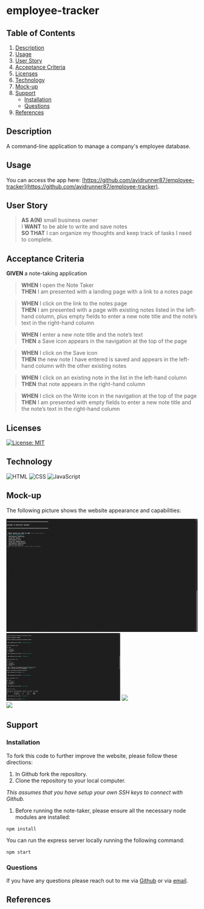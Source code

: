 # employee-tracker

## Table of Contents

1. [Description](#description)
1. [Usage](#usage)
1. [User Story](#user-story)
1. [Acceptance Criteria](#acceptance-criteria)
1. [Licenses](#licenses)
1. [Technology](#technology)
1. [Mock-up](#mock-up)
1. [Support](#support)
   - [Installation](#installation)
   - [Questions](#questions)
1. [References](#references)

## Description
A command-line application to manage a company's employee database.

## Usage
You can access the app here: [https://github.com/avidrunner87/employee-tracker](https://github.com/avidrunner87/employee-tracker).

## User Story
>**AS A(N)** small business owner<br>
I **WANT** to be able to write and save notes<br>
**SO THAT** I can organize my thoughts and keep track of tasks I need to complete.


## Acceptance Criteria
**GIVEN** a note-taking application

>**WHEN** I open the Note Taker<br>
**THEN** I am presented with a landing page with a link to a notes page

>**WHEN** I click on the link to the notes page<br>
**THEN** I am presented with a page with existing notes listed in the left-hand column, plus empty fields to enter a new note title and the note’s text in the right-hand column

>**WHEN** I enter a new note title and the note’s text<br>
**THEN** a Save icon appears in the navigation at the top of the page

>**WHEN** I click on the Save icon<br>
**THEN** the new note I have entered is saved and appears in the left-hand column with the other existing notes

>**WHEN** I click on an existing note in the list in the left-hand column<br>
**THEN** that note appears in the right-hand column

>**WHEN** I click on the Write icon in the navigation at the top of the page<br>
**THEN** I am presented with empty fields to enter a new note title and the note’s text in the right-hand column

## Licenses
[![License: MIT](https://img.shields.io/badge/License-MIT-yellow.svg)](https://github.com/avidrunner87/team-profile-generator/blob/main/LICENSE.md)

## Technology
![HTML](https://img.shields.io/static/v1?label=html&message=34.2%&color=red)
![CSS](https://img.shields.io/static/v1?label=css&message=3.1%&color=purple)
![JavaScript](https://img.shields.io/static/v1?label=javascript&message=62.7%&color=yellow)


## Mock-up
The following picture shows the website appearance and capabilities:

<img src="./assets/images/screenshots/mockup.gif" width="600"><br>
<img src="./assets/images/screenshots/screenshot01.png" width="300">
<img src="./assets/images/screenshots/screenshot02.png" width="300"><br>
<img src="./assets/images/screenshots/screenshot03.png" width="300">

## Support
### Installation
To fork this code to further improve the website, please follow these directions:

1. In Github fork the repository.
1. Clone the repository to your local computer.

_This assumes that you have setup your own SSH keys to connect with Github._

1. Before running the note-taker, please ensure all the necessary node modules are installed:

```
npm install
```

You can run the express server locally running the following command:
```
npm start
```

### Questions
If you have any questions please reach out to me via [Github](https://github.com/avidrunner87) or via [email](mailto:andrew.ronchetto@me.com).

## References